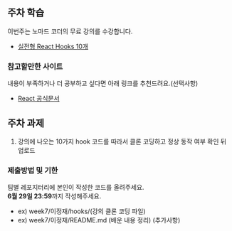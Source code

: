 ## 주차 학습
이번주는 노마드 코더의 무료 강의를 수강합니다.
- [실전형 React Hooks 10개](https://nomadcoders.co/react-hooks-introduction)

### 참고할만한 사이트
내용이 부족하거나 더 공부하고 싶다면 아래 링크를 추천드려요.(선택사항)
- [React 공식문서](https://ko.reactjs.org/tutorial/tutorial.html)

## 주차 과제
1. 강의에 나오는 10가지 hook 코드를 따라서 클론 코딩하고 정상 동작 여부 확인 뒤 업로드
   
### 제출방법 및 기한
팀별 레포지터리에 본인이 작성한 코드를 올려주세요. <br/>
**6월 29일 23:59**까지 작성해주세요.
- ex) week7/이정재/hooks/(강의 클론 코딩 파일)
- ex) week7/이정재/README.md (배운 내용 정리) (추가사항)
